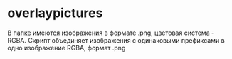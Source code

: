 # overlaypictures
В папке имеются изображения в формате .png, цветовая система - RGBA.
Скрипт объединяет изображения с одинаковыми префиксами в одно изображение RGBA, формат .png
